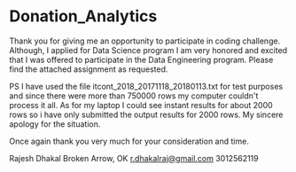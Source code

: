 
# Donation_Analytics

Thank you for giving me an opportunity to participate in coding challenge. 
Although, I applied for Data Science program I am very honored and excited that 
I was offered to participate in the Data Engineering program.
Please find the attached assignment as requested.

PS 
I have used the file itcont_2018_20171118_20180113.txt for test purposes and since there were
more than 750000 rows my computer couldn't process it all. As for my laptop I could see instant
results for about 2000 rows so i have only submitted the output results for 2000 rows. My sincere apology for the
situation. 

Once again thank you very much for your consideration and time.

Rajesh Dhakal
Broken Arrow, OK
r.dhakalraj@gmail.com
3012562119